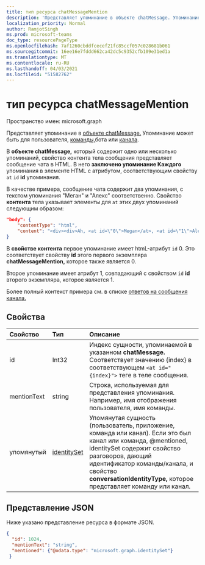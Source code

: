 ```yaml
---
title: тип ресурса chatMessageMention
description: 'Представляет упоминание в объекте chatMessage. Упоминание может быть для пользователя, команды, бота или канала. '
localization_priority: Normal
author: RamjotSingh
ms.prod: microsoft-teams
doc_type: resourcePageType
ms.openlocfilehash: 7af1260cbddfcecef21fc85ccf057c028681b061
ms.sourcegitcommit: 16ee16e7fddd662ca42dc5c9352cfb109e31ed1a
ms.translationtype: MT
ms.contentlocale: ru-RU
ms.lasthandoff: 04/03/2021
ms.locfileid: "51582762"
---
```

# <a name="chatmessagemention-resource-type"></a>тип ресурса chatMessageMention

Пространство имен: microsoft.graph

Представляет упоминание в [объекте chatMessage.](chatmessage.md) Упоминание может быть для пользователя, [команды,](user.md)бота или [канала](channel.md). [](team.md) 

В **объекте chatMessage,** который содержит одно или  несколько упоминаний, свойство контента тела сообщения представляет сообщение чата в HTML. В него **заключено упоминание Каждого** упоминания в элементе HTML с атрибутом, соответствующим свойству `at` `id` **id** упоминания.

В качестве примера, сообщение чата содержит два упоминания, с текстом упоминания "Меган" и "Алекс" соответственно. Свойство **контента** тела указывает элементы для `at` этих двух упоминаний следующим образом:

``` json
"body": {
    "contentType": "html",
    "content": "<div><div>Ah, <at id=\"0\">Megan</at>, <at id=\"1\">Alex</at>, I saw them in a separate folder. Thanks!</div>\n</div>"
}
```

В **свойстве контента** первое упоминание имеет htmL-атрибут `id` 0. Это соответствует свойству **id** этого первого экземпляра **chatMessageMention,** которое также является 0.

Второе упоминание имеет атрибут 1, совпадающий с свойством `id` **id** второго экземпляра, которое является 1.

Более полный контекст примера см. в списке [ответов на сообщения канала.](../api/chatmessage-list-replies.md#example)

## <a name="properties"></a>Свойства

| Свойство| Тип|Описание|
|:---------------|:--------|:----------|
|id|Int32|Индекс сущности, упоминаемой в указанном **chatMessage.** Соответствует значению {index} в соответствующем `<at id="{index}">` теге в теле сообщения.|
|mentionText|string|Строка, используемая для представления упоминания. Например, имя отображения пользователя, имя команды.|
|упомянутый|[identitySet](identityset.md)|Упомянутая сущность (пользователь, приложение, команда или канал).  Если это был канал или команда, @mentioned, identitySet  содержит свойство разговоров, дающий идентификатор команды/канала, и свойство **conversationIdentityType,** которое представляет команду или канал.|


## <a name="json-representation"></a>Представление JSON

Ниже указано представление ресурса в формате JSON.

<!-- {
  "blockType": "resource",
  "@odata.type": "microsoft.graph.chatMessageMention"
}-->

```json
{
  "id": 1024,
  "mentionText": "string",
  "mentioned": {"@odata.type": "microsoft.graph.identitySet"}
 }
```

<!-- uuid: 8fcb5dbc-d5aa-4681-8e31-b001d5168d79
2015-10-25 14:57:30 UTC -->
<!--
{
  "type": "#page.annotation",
  "description": "chat mention resource",
  "keywords": "",
  "section": "documentation",
  "tocPath": "",
  "suppressions": []
}
-->
